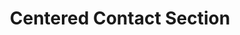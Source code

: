 ---
title: Centered Contact Section
category: Marketing
paid: false
isActive: true
ltr: {"preview":"function App() {\n  return /*#__PURE__*/React.createElement(\"main\", {\n    className: \"py-14\"\n  }, /*#__PURE__*/React.createElement(\"div\", {\n    className: \"max-w-screen-xl mx-auto px-4 text-gray-600 md:px-8\"\n  }, /*#__PURE__*/React.createElement(\"div\", {\n    className: \"max-w-lg mx-auto space-y-3 sm:text-center\"\n  }, /*#__PURE__*/React.createElement(\"h3\", {\n    className: \"text-indigo-600 font-semibold\"\n  }, \"Contact\"), /*#__PURE__*/React.createElement(\"p\", {\n    className: \"text-gray-800 text-3xl font-semibold sm:text-4xl\"\n  }, \"Get in touch\"), /*#__PURE__*/React.createElement(\"p\", null, \"We\\u2019d love to hear from you! Please fill out the form bellow.\")), /*#__PURE__*/React.createElement(\"div\", {\n    className: \"mt-12 max-w-lg mx-auto\"\n  }, /*#__PURE__*/React.createElement(\"form\", {\n    onSubmit: e => e.preventDefault(),\n    className: \"space-y-5\"\n  }, /*#__PURE__*/React.createElement(\"div\", {\n    className: \"flex flex-col items-center gap-y-5 gap-x-6 [&>*]:w-full sm:flex-row\"\n  }, /*#__PURE__*/React.createElement(\"div\", null, /*#__PURE__*/React.createElement(\"label\", {\n    className: \"font-medium\"\n  }, \"First name\"), /*#__PURE__*/React.createElement(\"input\", {\n    type: \"text\",\n    required: true,\n    className: \"w-full mt-2 px-3 py-2 text-gray-500 bg-transparent outline-none border focus:border-indigo-600 shadow-sm rounded-lg\"\n  })), /*#__PURE__*/React.createElement(\"div\", null, /*#__PURE__*/React.createElement(\"label\", {\n    className: \"font-medium\"\n  }, \"Last name\"), /*#__PURE__*/React.createElement(\"input\", {\n    type: \"text\",\n    required: true,\n    className: \"w-full mt-2 px-3 py-2 text-gray-500 bg-transparent outline-none border focus:border-indigo-600 shadow-sm rounded-lg\"\n  }))), /*#__PURE__*/React.createElement(\"div\", null, /*#__PURE__*/React.createElement(\"label\", {\n    className: \"font-medium\"\n  }, \"Email\"), /*#__PURE__*/React.createElement(\"input\", {\n    type: \"email\",\n    required: true,\n    className: \"w-full mt-2 px-3 py-2 text-gray-500 bg-transparent outline-none border focus:border-indigo-600 shadow-sm rounded-lg\"\n  })), /*#__PURE__*/React.createElement(\"div\", null, /*#__PURE__*/React.createElement(\"label\", {\n    className: \"font-medium\"\n  }, \"Phone number\"), /*#__PURE__*/React.createElement(\"div\", {\n    className: \"relative mt-2\"\n  }, /*#__PURE__*/React.createElement(\"div\", {\n    className: \"absolute inset-y-0 left-3 my-auto h-6 flex items-center border-r pr-2\"\n  }, /*#__PURE__*/React.createElement(\"select\", {\n    className: \"text-sm bg-transparent outline-none rounded-lg h-full\"\n  }, /*#__PURE__*/React.createElement(\"option\", null, \"US\"), /*#__PURE__*/React.createElement(\"option\", null, \"ES\"), /*#__PURE__*/React.createElement(\"option\", null, \"MR\"))), /*#__PURE__*/React.createElement(\"input\", {\n    type: \"number\",\n    placeholder: \"+1 (555) 000-000\",\n    required: true,\n    className: \"w-full pl-[4.5rem] pr-3 py-2 appearance-none bg-transparent outline-none border focus:border-indigo-600 shadow-sm rounded-lg\"\n  }))), /*#__PURE__*/React.createElement(\"div\", null, /*#__PURE__*/React.createElement(\"label\", {\n    className: \"font-medium\"\n  }, \"Message\"), /*#__PURE__*/React.createElement(\"textarea\", {\n    required: true,\n    className: \"w-full mt-2 h-36 px-3 py-2 resize-none appearance-none bg-transparent outline-none border focus:border-indigo-600 shadow-sm rounded-lg\"\n  })), /*#__PURE__*/React.createElement(\"button\", {\n    className: \"w-full px-4 py-2 text-white font-medium bg-indigo-600 hover:bg-indigo-500 active:bg-indigo-600 rounded-lg duration-150\"\n  }, \"Submit\")))));\n}","react":{"jsxTail":[{"code":"export default () => {\n\n    return (\n        <main className=\"py-14\">\n            <div className=\"max-w-screen-xl mx-auto px-4 text-gray-600 md:px-8\">\n                <div className=\"max-w-lg mx-auto space-y-3 sm:text-center\">\n                    <h3 className=\"text-indigo-600 font-semibold\">\n                        Contact\n                    </h3>\n                    <p className=\"text-gray-800 text-3xl font-semibold sm:text-4xl\">\n                        Get in touch\n                    </p>\n                    <p>\n                        We’d love to hear from you! Please fill out the form bellow.\n                    </p>\n                </div>\n                <div className=\"mt-12 max-w-lg mx-auto\">\n                    <form\n                        onSubmit={(e) => e.preventDefault()}\n                        className=\"space-y-5\"\n                    >\n                        <div className=\"flex flex-col items-center gap-y-5 gap-x-6 [&>*]:w-full sm:flex-row\">\n                            <div>\n                                <label className=\"font-medium\">\n                                    First name\n                                </label>\n                                <input\n                                    type=\"text\"\n                                    required\n                                    className=\"w-full mt-2 px-3 py-2 text-gray-500 bg-transparent outline-none border focus:border-indigo-600 shadow-sm rounded-lg\"\n                                />\n                            </div>\n                            <div>\n                                <label className=\"font-medium\">\n                                    Last name\n                                </label>\n                                <input\n                                    type=\"text\"\n                                    required\n                                    className=\"w-full mt-2 px-3 py-2 text-gray-500 bg-transparent outline-none border focus:border-indigo-600 shadow-sm rounded-lg\"\n                                />\n                            </div>\n                        </div>\n                        <div>\n                            <label className=\"font-medium\">\n                                Email\n                            </label>\n                            <input\n                                type=\"email\"\n                                required\n                                className=\"w-full mt-2 px-3 py-2 text-gray-500 bg-transparent outline-none border focus:border-indigo-600 shadow-sm rounded-lg\"\n                            />\n                        </div>\n                        <div>\n                            <label className=\"font-medium\">\n                                Phone number\n                            </label>\n                            <div className=\"relative mt-2\">\n                                <div className=\"absolute inset-y-0 left-3 my-auto h-6 flex items-center border-r pr-2\">\n                                    <select className=\"text-sm bg-transparent outline-none rounded-lg h-full\">\n                                        <option>US</option>\n                                        <option>ES</option>\n                                        <option>MR</option>\n                                    </select>\n                                </div>\n                                <input\n                                    type=\"number\"\n                                    placeholder=\"+1 (555) 000-000\"\n                                    required\n                                    className=\"w-full pl-[4.5rem] pr-3 py-2 appearance-none bg-transparent outline-none border focus:border-indigo-600 shadow-sm rounded-lg\"\n                                />\n                            </div>\n                        </div>\n                        <div>\n                            <label className=\"font-medium\">\n                                Message\n                            </label>\n                            <textarea required className=\"w-full mt-2 h-36 px-3 py-2 resize-none appearance-none bg-transparent outline-none border focus:border-indigo-600 shadow-sm rounded-lg\"></textarea>\n                        </div>\n                        <button\n                            className=\"w-full px-4 py-2 text-white font-medium bg-indigo-600 hover:bg-indigo-500 active:bg-indigo-600 rounded-lg duration-150\"\n                        >\n                            Submit\n                        </button>\n                    </form>\n                </div>\n            </div>\n        </main>\n    )\n}","label":"App.jsx"}],"jsxCss":[]},"vue":{"vueTail":[],"vueCss":[]}}
rtl: {"preview":"function App() {\n  return /*#__PURE__*/React.createElement(\"main\", {\n    className: \"py-14\"\n  }, /*#__PURE__*/React.createElement(\"div\", {\n    className: \"max-w-screen-xl mx-auto px-4 text-gray-600 md:px-8\"\n  }, /*#__PURE__*/React.createElement(\"div\", {\n    className: \"max-w-lg mx-auto space-y-3 sm:text-center\"\n  }, /*#__PURE__*/React.createElement(\"h3\", {\n    className: \"text-indigo-600 font-semibold\"\n  }, \"\\u0627\\u062A\\u0635\\u0644 \\u0628\\u0646\\u0627\"), /*#__PURE__*/React.createElement(\"p\", {\n    className: \"text-gray-800 text-3xl font-semibold sm:text-4xl\"\n  }, \"\\u0627\\u0628\\u0642\\u0649 \\u0639\\u0644\\u0649 \\u062A\\u0648\\u0627\\u0635\\u0644\"), /*#__PURE__*/React.createElement(\"p\", null, \"\\u064A\\u0633\\u0639\\u062F\\u0646\\u0627 \\u0623\\u0646 \\u0646\\u0633\\u0645\\u0639 \\u0645\\u0646\\u0643! \\u064A\\u0631\\u062C\\u0649 \\u0645\\u0644\\u0621 \\u0627\\u0644\\u0646\\u0645\\u0648\\u0630\\u062C \\u0623\\u062F\\u0646\\u0627\\u0647.\")), /*#__PURE__*/React.createElement(\"div\", {\n    className: \"mt-12 max-w-lg mx-auto\"\n  }, /*#__PURE__*/React.createElement(\"form\", {\n    onSubmit: e => e.preventDefault(),\n    className: \"space-y-5\"\n  }, /*#__PURE__*/React.createElement(\"div\", {\n    className: \"flex flex-col items-center gap-y-5 gap-x-6 [&>*]:w-full sm:flex-row\"\n  }, /*#__PURE__*/React.createElement(\"div\", null, /*#__PURE__*/React.createElement(\"label\", {\n    className: \"font-medium\"\n  }, \"\\u0627\\u0644\\u0627\\u0633\\u0645 \\u0627\\u0644\\u0627\\u0648\\u0644\"), /*#__PURE__*/React.createElement(\"input\", {\n    type: \"text\",\n    required: true,\n    className: \"w-full mt-2 px-3 py-2 text-gray-500 bg-transparent outline-none border focus:border-indigo-600 shadow-sm rounded-lg\"\n  })), /*#__PURE__*/React.createElement(\"div\", null, /*#__PURE__*/React.createElement(\"label\", {\n    className: \"font-medium\"\n  }, \"\\u0627\\u0633\\u0645 \\u0627\\u0644\\u0639\\u0627\\u0626\\u0644\\u0629\"), /*#__PURE__*/React.createElement(\"input\", {\n    type: \"text\",\n    required: true,\n    className: \"w-full mt-2 px-3 py-2 text-gray-500 bg-transparent outline-none border focus:border-indigo-600 shadow-sm rounded-lg\"\n  }))), /*#__PURE__*/React.createElement(\"div\", null, /*#__PURE__*/React.createElement(\"label\", {\n    className: \"font-medium\"\n  }, \"\\u0627\\u0644\\u0628\\u0631\\u064A\\u062F \\u0627\\u0644\\u0627\\u0644\\u0643\\u062A\\u0631\\u0648\\u0646\\u064A\"), /*#__PURE__*/React.createElement(\"input\", {\n    type: \"email\",\n    required: true,\n    className: \"w-full mt-2 px-3 py-2 text-gray-500 bg-transparent outline-none border focus:border-indigo-600 shadow-sm rounded-lg\"\n  })), /*#__PURE__*/React.createElement(\"div\", null, /*#__PURE__*/React.createElement(\"label\", {\n    className: \"font-medium\"\n  }, \"\\u0631\\u0642\\u0645 \\u0627\\u0644\\u0647\\u0627\\u062A\\u0641\"), /*#__PURE__*/React.createElement(\"div\", {\n    className: \"relative mt-2\"\n  }, /*#__PURE__*/React.createElement(\"div\", {\n    className: \"absolute inset-y-0 left-3 my-auto h-6 flex items-center border-r pr-2\"\n  }, /*#__PURE__*/React.createElement(\"select\", {\n    className: \"text-sm bg-transparent outline-none rounded-lg h-full\"\n  }, /*#__PURE__*/React.createElement(\"option\", null, \"US\"), /*#__PURE__*/React.createElement(\"option\", null, \"ES\"), /*#__PURE__*/React.createElement(\"option\", null, \"MR\"))), /*#__PURE__*/React.createElement(\"input\", {\n    type: \"number\",\n    placeholder: \"+1 (555) 000-000\",\n    required: true,\n    className: \"w-full pl-[4.5rem] pr-3 py-2 appearance-none bg-transparent outline-none border focus:border-indigo-600 shadow-sm rounded-lg\"\n  }))), /*#__PURE__*/React.createElement(\"div\", null, /*#__PURE__*/React.createElement(\"label\", {\n    className: \"font-medium\"\n  }, \"\\u0627\\u0644\\u0631\\u0633\\u0627\\u0644\\u0629\"), /*#__PURE__*/React.createElement(\"textarea\", {\n    required: true,\n    className: \"w-full mt-2 h-36 px-3 py-2 resize-none appearance-none bg-transparent outline-none border focus:border-indigo-600 shadow-sm rounded-lg\"\n  })), /*#__PURE__*/React.createElement(\"button\", {\n    className: \"w-full px-4 py-2 text-white font-medium bg-indigo-600 hover:bg-indigo-500 active:bg-indigo-600 rounded-lg duration-150\"\n  }, \"\\u0625\\u0631\\u0633\\u0627\\u0644\")))));\n}","react":{"jsxTail":[{"label":"App.jsx","code":"export default () => {\n\n    return (\n        <main className=\"py-14\">\n            <div className=\"max-w-screen-xl mx-auto px-4 text-gray-600 md:px-8\">\n                <div className=\"max-w-lg mx-auto space-y-3 sm:text-center\">\n                    <h3 className=\"text-indigo-600 font-semibold\">\n                        اتصل بنا\n                    </h3>\n                    <p className=\"text-gray-800 text-3xl font-semibold sm:text-4xl\">\n                        ابقى على تواصل\n                    </p>\n                    <p>\n                        يسعدنا أن نسمع منك! يرجى ملء النموذج أدناه.\n                    </p>\n                </div>\n                <div className=\"mt-12 max-w-lg mx-auto\">\n                    <form\n                        onSubmit={(e) => e.preventDefault()}\n                        className=\"space-y-5\"\n                    >\n                        <div className=\"flex flex-col items-center gap-y-5 gap-x-6 [&>*]:w-full sm:flex-row\">\n                            <div>\n                                <label className=\"font-medium\">\n                                    الاسم الاول\n                                </label>\n                                <input\n                                    type=\"text\"\n                                    required\n                                    className=\"w-full mt-2 px-3 py-2 text-gray-500 bg-transparent outline-none border focus:border-indigo-600 shadow-sm rounded-lg\"\n                                />\n                            </div>\n                            <div>\n                                <label className=\"font-medium\">\n                                    اسم العائلة\n                                </label>\n                                <input\n                                    type=\"text\"\n                                    required\n                                    className=\"w-full mt-2 px-3 py-2 text-gray-500 bg-transparent outline-none border focus:border-indigo-600 shadow-sm rounded-lg\"\n                                />\n                            </div>\n                        </div>\n                        <div>\n                            <label className=\"font-medium\">\n                                البريد الالكتروني\n                            </label>\n                            <input\n                                type=\"email\"\n                                required\n                                className=\"w-full mt-2 px-3 py-2 text-gray-500 bg-transparent outline-none border focus:border-indigo-600 shadow-sm rounded-lg\"\n                            />\n                        </div>\n                        <div>\n                            <label className=\"font-medium\">\n                                رقم الهاتف\n                            </label>\n                            <div className=\"relative mt-2\">\n                                <div className=\"absolute inset-y-0 left-3 my-auto h-6 flex items-center border-r pr-2\">\n                                    <select className=\"text-sm bg-transparent outline-none rounded-lg h-full\">\n                                        <option>US</option>\n                                        <option>ES</option>\n                                        <option>MR</option>\n                                    </select>\n                                </div>\n                                <input\n                                    type=\"number\"\n                                    placeholder=\"+1 (555) 000-000\"\n                                    required\n                                    className=\"w-full pl-[4.5rem] pr-3 py-2 appearance-none bg-transparent outline-none border focus:border-indigo-600 shadow-sm rounded-lg\"\n                                />\n                            </div>\n                        </div>\n                        <div>\n                            <label className=\"font-medium\">\n                                الرسالة\n                            </label>\n                            <textarea required className=\"w-full mt-2 h-36 px-3 py-2 resize-none appearance-none bg-transparent outline-none border focus:border-indigo-600 shadow-sm rounded-lg\"></textarea>\n                        </div>\n                        <button\n                            className=\"w-full px-4 py-2 text-white font-medium bg-indigo-600 hover:bg-indigo-500 active:bg-indigo-600 rounded-lg duration-150\"\n                        >\n                            إرسال\n                        </button>\n                    </form>\n                </div>\n            </div>\n        </main>\n    )\n}"}],"jsxCss":[]},"vue":{"vueCss":[],"vueTail":[]}}
slug: /contact-sections
id: d901dbed-7dac-48ba-a08d-b12dd074a93c
created_at: 1671307657778
---